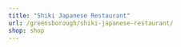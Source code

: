 ```yaml
---
title: "Shiki Japanese Restaurant"
url: /greensborough/shiki-japanese-restaurant/
shop: shop
---
```

